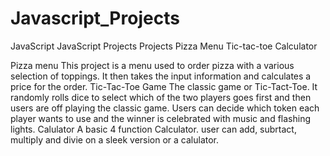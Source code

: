 # Javascript_Projects
JavaScript
JavaScript Projects
Projects
Pizza Menu
Tic-tac-toe
Calculator

Pizza menu
This project is a menu used to order pizza with a various selection of toppings. It then takes the input information and calculates a price for the order.
Tic-Tac-Toe Game
The classic game or Tic-Tact-Toe. It randomly rolls dice to select which of the two players goes first and then users are off playing the classic game. Users can decide which token each player wants to use and the winner is celebrated with music and flashing lights.
Calulator
A basic 4 function Calculator. user can add, subrtact, multiply and divie on a sleek version or a calulator.